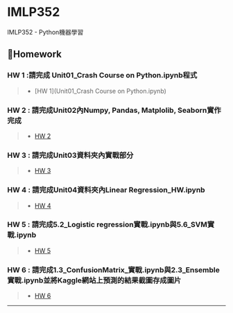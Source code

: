 # IMLP352
IMLP352 - Python機器學習
## 🌵Homework
### HW 1 :請完成 Unit01_Crash Course on Python.ipynb程式
>* [HW 1](Unit01_Crash Course on Python.ipynb)
### HW 2 : 請完成Unit02內Numpy, Pandas, Matplolib, Seaborn實作完成
>* [HW 2](HW2/hw2.md)
### HW 3 : 請完成Unit03資料夾內實戰部分
>* [HW 3](https://youtu.be/ul2pSPfx13g)
### HW 4 : 請完成Unit04資料夾內Linear Regression_HW.ipynb
>* [HW 4](https://youtu.be/ftV4RhYZROA)
### HW 5 : 請完成5.2_Logistic regression實戰.ipynb與5.6_SVM實戰.ipynb
>* [HW 5](https://youtu.be/PlnvsDTLvRE)
### HW 6 : 請完成1.3_ConfusionMatrix_實戰.ipynb與2.3_Ensemble實戰.ipynb並將Kaggle網站上預測的結果截圖存成圖片
>* [HW 6](https://youtu.be/0Nl0pmzkO64)
---
